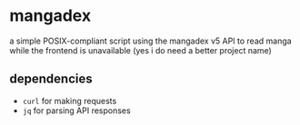 # mangadex

a simple POSIX-compliant script using the mangadex v5 API to read manga while the frontend is unavailable
(yes i do need a better project name)

## dependencies

- `curl` for making requests
- `jq` for parsing API responses
